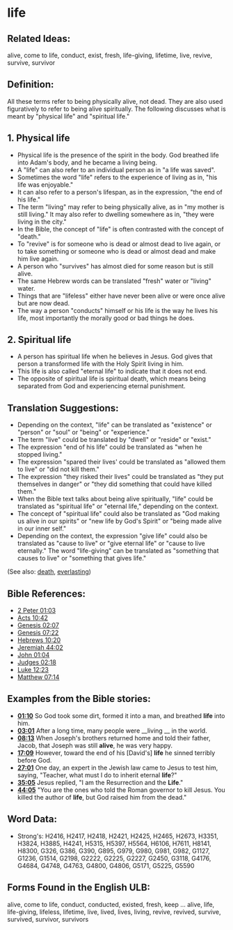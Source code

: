 # life

## Related Ideas:

alive, come to life, conduct, exist, fresh, life-giving, lifetime, live, revive, survive, survivor

## Definition:

All these terms refer to being physically alive, not dead. They are also used figuratively to refer to being alive spiritually. The following discusses what is meant by "physical life" and "spiritual life."

## 1. Physical life

* Physical life is the presence of the spirit in the body. God breathed life into Adam's body, and he became a living being.
* A "life" can also refer to an individual person as in "a life was saved".
* Sometimes the word "life" refers to the experience of living as in, "his life was enjoyable."
* It can also refer to a person's lifespan, as in the expression, "the end of his life."
* The term "living" may refer to being physically alive, as in "my mother is still living." It may also refer to dwelling somewhere as in, "they were living in the city."
* In the Bible, the concept of "life" is often contrasted with the concept of "death."
* To "revive" is for someone who is dead or almost dead to live again, or to take something or someone who is dead or almost dead and make him live again.
* A person who "survives" has almost died for some reason but is still alive.
* The same Hebrew words can be translated "fresh" water or "living" water.
* Things that are "lifeless" either have never been alive or were once alive but are now dead.
* The way a person "conducts" himself or his life is the way he lives his life, most importantly the morally good or bad things he does.

## 2. Spiritual life

* A person has spiritual life when he believes in Jesus. God gives that person a transformed life with the Holy Spirit living in him.
* This life is also called "eternal life" to indicate that it does not end.
* The opposite of spiritual life is spiritual death, which means being separated from God and experiencing eternal punishment.

## Translation Suggestions:

* Depending on the context, "life" can be translated as "existence" or "person" or "soul" or "being" or "experience."
* The term "live" could be translated by "dwell" or "reside" or "exist."
* The expression "end of his life" could be translated as "when he stopped living."
* The expression "spared their lives' could be translated as "allowed them to live" or "did not kill them."
* The expression "they risked their lives" could be translated as "they put themselves in danger" or "they did something that could have killed them."
* When the Bible text talks about being alive spiritually, "life" could be translated as "spiritual life" or "eternal life," depending on the context.
* The concept of "spiritual life" could also be translated as "God making us alive in our spirits" or "new life by God's Spirit" or "being made alive in our inner self."
* Depending on the context, the expression "give life" could also be translated as "cause to live" or "give eternal life" or "cause to live eternally." The word "life-giving" can be translated as "something that causes to live" or "something that gives life."

(See also: [death](../other/death.md), [everlasting](../kt/eternity.md))

## Bible References:

* [2 Peter 01:03](rc://en/tn/help/2pe/01/03)
* [Acts 10:42](rc://en/tn/help/act/10/42)
* [Genesis 02:07](rc://en/tn/help/gen/02/07)
* [Genesis 07:22](rc://en/tn/help/gen/07/22)
* [Hebrews 10:20](rc://en/tn/help/heb/10/20)
* [Jeremiah 44:02](rc://en/tn/help/jer/44/02)
* [John 01:04](rc://en/tn/help/jhn/01/04)
* [Judges 02:18](rc://en/tn/help/jdg/02/18)
* [Luke 12:23](rc://en/tn/help/luk/12/23)
* [Matthew 07:14](rc://en/tn/help/mat/07/14)

## Examples from the Bible stories:

* __[01:10](rc://en/tn/help/obs/01/10)__ So God took some dirt, formed it into a man, and breathed __life__ into him.
* __[03:01](rc://en/tn/help/obs/03/01)__ After a long time, many people were __living __ in the world.
* __[08:13](rc://en/tn/help/obs/08/13)__ When Joseph's brothers returned home and told their father, Jacob, that Joseph was still __alive__, he was very happy.
* __[17:09](rc://en/tn/help/obs/17/09)__ However, toward the end of his [David's] __life__ he sinned terribly before God.
* __[27:01](rc://en/tn/help/obs/27/01)__ One day, an expert in the Jewish law came to Jesus to test him, saying, "Teacher, what must I do to inherit eternal __life__?"
* __[35:05](rc://en/tn/help/obs/35/05)__ Jesus replied, "I am the Resurrection and the __Life__."
* __[44:05](rc://en/tn/help/obs/44/05)__ "You are the ones who told the Roman governor to kill Jesus. You killed the author of __life__, but God raised him from the dead."

## Word Data:

* Strong's: H2416, H2417, H2418, H2421, H2425, H2465, H2673, H3351, H3824, H3885, H4241, H5315, H5397, H5564, H6106, H7611, H8141, H8300, G326, G386, G390, G895, G979, G980, G981, G982, G1127, G1236, G1514, G2198, G2222, G2225, G2227, G2450, G3118, G4176, G4684, G4748, G4763, G4800, G4806, G5171, G5225, G5590

## Forms Found in the English ULB:

alive, come to life, conduct, conducted, existed, fresh, keep ... alive, life, life-giving, lifeless, lifetime, live, lived, lives, living, revive, revived, survive, survived, survivor, survivors
